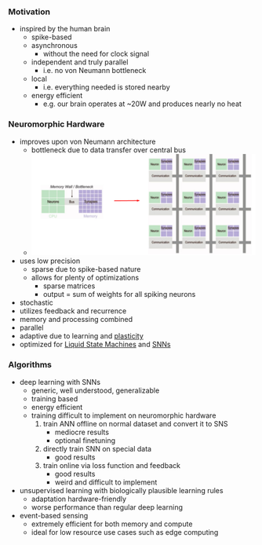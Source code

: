 ### Motivation
+ inspired by the human brain
	+ spike-based
	+ asynchronous 
		+ without the need for clock signal
	+ independent and truly parallel
		+ i.e. no von Neumann bottleneck 
	+ local 
		+ i.e. everything needed is stored nearby
	+ energy efficient 
		+ e.g. our brain operates at ~20W and produces nearly no heat
### Neuromorphic Hardware
+ improves upon von Neumann architecture
	+ bottleneck due to data transfer over central bus
	+ ![](../../../z_images/Pasted%20image%2020250618131132.png)
+ uses low precision
	+ sparse due to spike-based nature
	+ allows for plenty of optimizations
		+ sparse matrices
		+ output = sum of weights for all spiking neurons
+ stochastic
+ utilizes feedback and recurrence
+ memory and processing combined
+ parallel
+ adaptive due to learning and [plasticity](../Learning/Plasticity.md) 
+ optimized for [Liquid State Machines](Liquid%20State%20Machines.md) and [SNNs](Spiking%20Neural%20Networks.md)
### Algorithms
+ deep learning with SNNs
	+ generic, well understood, generalizable
	+ training based
	+ energy efficient
	+ training difficult to implement on neuromorphic hardware
		1. train ANN offline on normal dataset and convert it to SNS
			+ mediocre results
			+ optional finetuning
		2. directly train SNN on special data
			+ good results
		3. train online via loss function and feedback
			+ good results
			+ weird and difficult to implement
+ unsupervised learning with biologically plausible learning rules
	+ adaptation hardware-friendly
	+ worse performance than regular deep learning
+ event-based sensing
	+ extremely efficient for both memory and compute
	+ ideal for low resource use cases such as edge computing 


